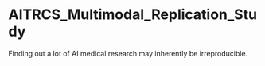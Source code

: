 # AITRCS_Multimodal_Replication_Study
Finding out a lot of AI medical research may inherently be irreproducible. 
